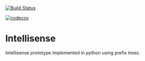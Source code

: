 [![Build Status](https://travis-ci.org/muhammad-ahsan/Intellisense.svg?branch=master)](https://travis-ci.org/muhammad-ahsan/Intellisense)

[![codecov](https://codecov.io/gh/muhammad-ahsan/Intellisense/branch/master/graph/badge.svg)](https://codecov.io/gh/muhammad-ahsan/Intellisense)

# Intellisense
Intellisense prototype implemented in python using prefix trees.
